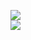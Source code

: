 [![](https://img.shields.io/badge/Made%20With-Github%20Spray-lightgrey.svg?style=for-the-badge&logo=github)](https://github.com/Annihil/github-spray#5042)  
[![](https://i.imgur.com/2DrTn0Z.gif)](https://github.com/Annihil/github-spray)